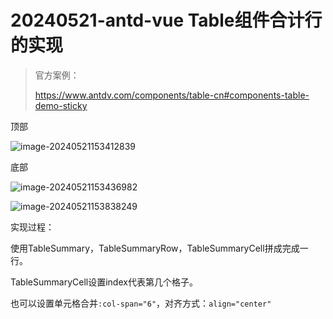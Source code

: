 # 20240521-antd-vue Table组件合计行的实现

> 官方案例：
>
> https://www.antdv.com/components/table-cn#components-table-demo-sticky

顶部

![image-20240521153412839](https://s2.loli.net/2024/05/21/WzmRPaZntbK9Tc3.png)

底部

![image-20240521153436982](https://s2.loli.net/2024/05/21/Czrw5hZVHjnY3gc.png)

![image-20240521153838249](https://s2.loli.net/2024/05/21/Qybhf5zBT7uAi18.png)

实现过程：

使用TableSummary，TableSummaryRow，TableSummaryCell拼成完成一行。

TableSummaryCell设置index代表第几个格子。

也可以设置单元格合并`:col-span="6"`，对齐方式：`align="center"`